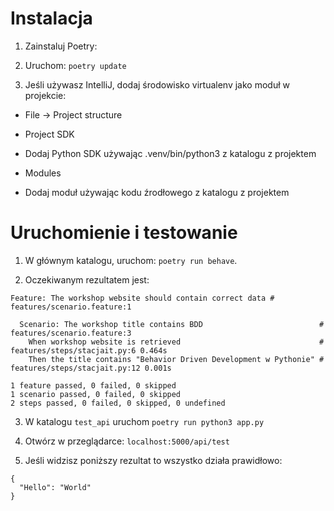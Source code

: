 # Instalacja

1. Zainstaluj Poetry: 

2. Uruchom: `poetry update`

3. Jeśli używasz IntelliJ, dodaj środowisko virtualenv jako moduł w projekcie:

* File -> Project structure

* Project SDK

* Dodaj Python SDK używając .venv/bin/python3 z katalogu z projektem

* Modules

* Dodaj moduł używając kodu źrodłowego z katalogu z projektem

# Uruchomienie i testowanie

1. W głównym katalogu, uruchom: `poetry run behave`.

2. Oczekiwanym rezultatem jest:

```
Feature: The workshop website should contain correct data # features/scenario.feature:1

  Scenario: The workshop title contains BDD                          # features/scenario.feature:3
    When workshop website is retrieved                               # features/steps/stacjait.py:6 0.464s
    Then the title contains "Behavior Driven Development w Pythonie" # features/steps/stacjait.py:12 0.001s

1 feature passed, 0 failed, 0 skipped
1 scenario passed, 0 failed, 0 skipped
2 steps passed, 0 failed, 0 skipped, 0 undefined
```


3. W katalogu `test_api` uruchom `poetry run python3 app.py`

4. Otwórz w przeglądarce: `localhost:5000/api/test`

5. Jeśli widzisz poniższy rezultat to wszystko działa prawidłowo:

```
{
  "Hello": "World"
}
``` 
